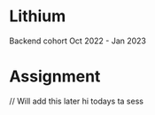 # Lithium
Backend cohort Oct 2022 - Jan 2023


# Assignment
// Will add this later
hi todays ta sess

